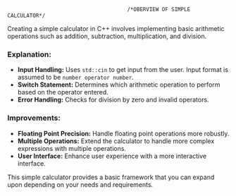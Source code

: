                                           /*OBERVIEW OF SIMPLE CALCULATOR*/

Creating a simple calculator in C++ involves implementing basic arithmetic operations such as addition, subtraction, multiplication, and division.

### Explanation:
- **Input Handling:** Uses `std::cin` to get input from the user. Input format is assumed to be `number operator number`.
- **Switch Statement:** Determines which arithmetic operation to perform based on the operator entered.
- **Error Handling:** Checks for division by zero and invalid operators.

### Improvements:
- **Floating Point Precision:** Handle floating point operations more robustly.
- **Multiple Operations:** Extend the calculator to handle more complex expressions with multiple operations.
- **User Interface:** Enhance user experience with a more interactive interface.

This simple calculator provides a basic framework that you can expand upon depending on your needs and requirements.
